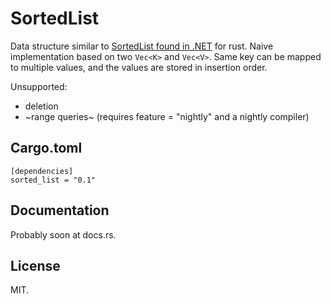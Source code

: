 # SortedList

Data structure similar to [SortedList found in .NET](https://msdn.microsoft.com/en-us/library/ms132319(v=vs.110).aspx) for rust.
Naive implementation based on two `Vec<K>` and `Vec<V>`.
Same key can be mapped to multiple values, and the values are stored in insertion order.

Unsupported:

 * deletion
 * ~range queries~ (requires feature = "nightly" and a nightly compiler)

## Cargo.toml

```
[dependencies]
sorted_list = "0.1"
```

## Documentation

Probably soon at docs.rs.

## License

MIT.
